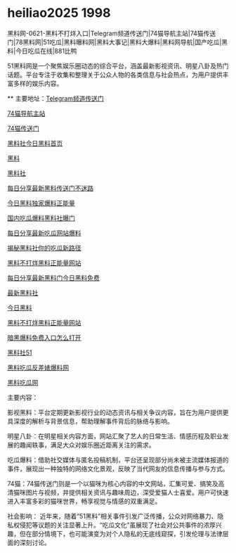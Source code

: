 # heiliao2025 1998
黑料网-0621-黑料不打烊入口|Telegram频道传送门|74猫导航主站|74猫传送门|78黑料网|51吃瓜|黑料曝料网|黑料大事记|黑料大爆料|黑料网导航|国产吃瓜|黑料|今日吃瓜在线|881比鸭

51黑料网是一个聚焦娱乐圈动态的综合平台，涵盖最新影视资讯、明星八卦及热门话题。平台专注于收集和整理关于公众人物的各类信息与社会热点，为用户提供丰富多样的娱乐内容。

** 主要地址：<a href="https://74mao.com/">Telegram频道传送门</a>

<a href="https://74mao.com/">74猫导航主站</a>

<a href="https://74mao.com/">74猫传送门</a>

<a href="https://hl434.pages.dev/">黑料社今日黑料首页</a>

<a href="https://hl435.pages.dev/">黑料</a>

<a href="https://hl448.pages.dev/">黑料社</a>

<a href="https://hl437.pages.dev/">每日分享最新黑料传送门不迷路</a>

<a href="https://hl438.pages.dev/">今日黑料独家爆料正能量</a>

<a href="https://hl439.pages.dev/">国内吃瓜爆料黑料社曝门</a>

<a href="https://hl445.pages.dev/">每日分享最新吃瓜网站爆料</a>

<a href="https://hl442.pages.dev/">揭秘黑料社你的吃瓜新路径</a>

<a href="https://hl447.pages.dev/">黑料不打烊黑料正能量网站</a>

<a href="https://hl432.pages.dev/">每日分享最新黑料门今日黑料免费</a>

<a href="https://hl454.pages.dev/">最新黑料社</a>

<a href="https://hl443.pages.dev/">今日黑料</a>

<a href="https://hl452.pages.dev/">黑料不打烊黑料正能量网站</a>

<a href="https://hl444.pages.dev/">暗黑爆料免费入口怎么打开</a>

<a href="https://hls-28.pages.dev/">黑料社51</a>

<a href="https://hl449.pages.dev/">黑料吃瓜反差婊爆料网</a>

<a href="https://hl450.pages.dev/">黑料吃瓜网</a>

主要内容：

影视黑料：平台定期更新影视行业的动态资讯与相关争议内容，旨在为用户提供更具深度的解析与背景信息，帮助理解事件背后的脉络与影响。

明星八卦：在明星相关内容方面，网站汇聚了艺人的日常生活、情感历程及职业发展的趣闻轶事，满足大众对娱乐圈近距离关注的需求。

吃瓜爆料：借助社交媒体与匿名投稿机制，平台还呈现部分尚未被主流媒体报道的事件，展现出一种独特的网络文化景观，反映了当代网友的信息传播与参与方式。

74猫：74猫传送门则是一个以猫咪为核心内容的中文网站，汇集可爱、搞笑及高清猫咪图片与视频，并提供相关资讯与趣味周边，深受爱猫人士喜爱。用户可快速进入丰富多彩的猫咪世界，畅享视觉与情感的双重满足。

社会影响：
近年来，随着“51黑料”相关事件引发广泛传播，公众对网络暴力、隐私权侵犯等议题的关注显著上升。“吃瓜文化”虽展现了社会对公共事件的浓厚兴趣，但在部分情境下，也可能演变为对个人隐私的无底线窥探，引发伦理与法律层面的深刻讨论。
